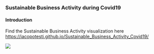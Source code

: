 ### Sustainable Business Activity during Covid19

#### Introduction


Find the Sustainable Business Activity visualization here https://iacopotesti.github.io/Sustainable_Business_Activity_Covid19/

![](Images/Madrid.PNG)

